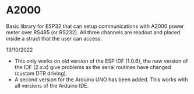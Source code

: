 # A2000
Basic library for ESP32 that can setup communications with A2000 power meter over RS485 (or RS232). All three channels are readout and placed inside a struct that the user can access.

13/10/2022
* This only works on old version of the ESP IDF (1.0.6), the new version of the IDF (2.x.x) give problems as the serial routines have changed (custom DTR driving).
* A second version for the Arduino UNO has been added. This works with all versions of the Arduino IDE.
